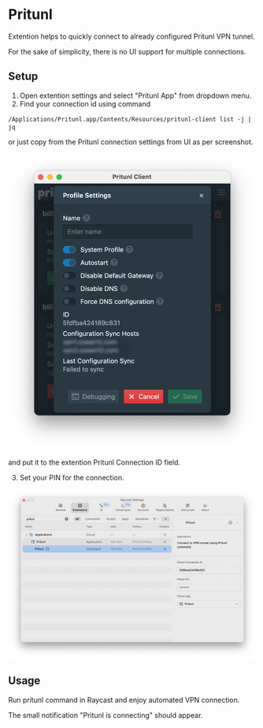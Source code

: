 # Pritunl

Extention helps to quickly connect to already configured Pritunl VPN tunnel.

For the sake of simplicity, there is no UI support for multiple connections.

## Setup

1. Open extention settings and select "Pritunl App" from dropdown menu.
2. Find your connection id using command 

``` shell
/Applications/Pritunl.app/Contents/Resources/pritunl-client list -j | jq
```

or just copy from the Pritunl connection settings from UI as per screenshot.

![](assets/pritunl_id.png)

and put it to the extention Pritunl Connection ID field.

3. Set your PIN for the connection.

![](assets/preferences.png)

## Usage 

Run pritunl command in Raycast and enjoy automated VPN connection.

The small notification "Pritunl is connecting" should appear.
